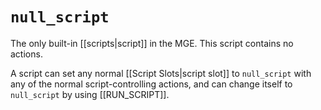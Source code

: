 # `null_script`

The only built-in [[scripts|script]] in the MGE. This script contains no actions.

A script can set any normal [[Script Slots|script slot]] to `null_script` with any of the normal script-controlling actions, and can change itself to `null_script` by using [[RUN_SCRIPT]].
